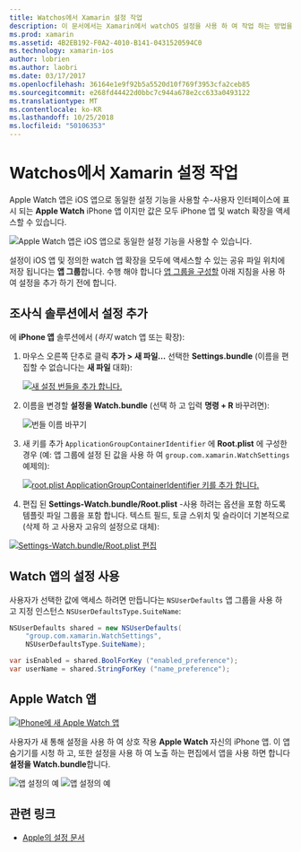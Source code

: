 ```yaml
---
title: Watchos에서 Xamarin 설정 작업
description: 이 문서에서는 Xamarin에서 watchOS 설정을 사용 하 여 작업 하는 방법을 설명 합니다. IPhone 앱과 Apple Watch 앱에서 이러한 설정을 사용 하 여 watch 앱 솔루션에 추가 설정을 설명 합니다.
ms.prod: xamarin
ms.assetid: 4B2EB192-F0A2-4010-B141-0431520594C0
ms.technology: xamarin-ios
author: lobrien
ms.author: laobri
ms.date: 03/17/2017
ms.openlocfilehash: 36164e1e9f92b5a5520d10f769f3953cfa2ceb85
ms.sourcegitcommit: e268fd44422d0bbc7c944a678e2cc633a0493122
ms.translationtype: MT
ms.contentlocale: ko-KR
ms.lasthandoff: 10/25/2018
ms.locfileid: "50106353"
---
```

# <a name="working-with-watchos-settings-in-xamarin"></a>Watchos에서 Xamarin 설정 작업

Apple Watch 앱은 iOS 앱으로 동일한 설정 기능을 사용할 수-사용자 인터페이스에 표시 되는 **Apple Watch** iPhone 앱 이지만 값은 모두 iPhone 앱 및 watch 확장을 액세스할 수 있습니다.

![](settings-images/intro.png "Apple Watch 앱은 iOS 앱으로 동일한 설정 기능을 사용할 수 있습니다.")

설정이 iOS 앱 및 정의한 watch 앱 확장을 모두에 액세스할 수 있는 공유 파일 위치에 저장 됩니다는 **앱 그룹**합니다. 수행 해야 합니다 [앱 그룹을 구성할](~/ios/watchos/app-fundamentals/app-groups.md) 아래 지침을 사용 하 여 설정을 추가 하기 전에 합니다.

## <a name="add-settings-in-a-watch-solution"></a>조사식 솔루션에서 설정 추가

에 **iPhone 앱** 솔루션에서 (*하지* watch 앱 또는 확장):

1. 마우스 오른쪽 단추로 클릭 **추가 > 새 파일...**  선택한 **Settings.bundle** (이름을 편집할 수 없습니다는 **새 파일** 대화):

   [![](settings-images/settings-add-sml.png "새 설정 번들을 추가 합니다.")](settings-images/settings-add.png#lightbox)

2. 이름을 변경할 **설정을 Watch.bundle** (선택 하 고 입력 **명령 + R** 바꾸려면):

   ![](settings-images/settings-rename.png "번들 이름 바꾸기")

3. 새 키를 추가 `ApplicationGroupContainerIdentifier` 에 **Root.plist** 에 구성한 경우 (예: 앱 그룹에 설정 된 값을 사용 하 여 `group.com.xamarin.WatchSettings` 예제의):

   [ ![](settings-images/settings-appgroup-sml.png "root.plist ApplicationGroupContainerIdentifier 키를 추가 합니다.")](settings-images/settings-appgroup.png#lightbox)

4. 편집 된 **Settings-Watch.bundle/Root.plist** -사용 하려는 옵션을 포함 하도록 템플릿 파일 그룹을 포함 합니다.
  텍스트 필드, 토글 스위치 및 슬라이더 기본적으로 (삭제 하 고 사용자 고유의 설정으로 대체):

  [![](settings-images/rootplist-sml.png "Settings-Watch.bundle/Root.plist 편집")](settings-images/rootplist.png#lightbox)


## <a name="use-settings-in-the-watch-app"></a>Watch 앱의 설정 사용

사용자가 선택한 값에 액세스 하려면 만듭니다는 `NSUserDefaults` 앱 그룹을 사용 하 고 지정 인스턴스 `NSUserDefaultsType.SuiteName`:

```csharp
NSUserDefaults shared = new NSUserDefaults(
    "group.com.xamarin.WatchSettings",
    NSUserDefaultsType.SuiteName);

var isEnabled = shared.BoolForKey ("enabled_preference");
var userName = shared.StringForKey ("name_preference");
```

## <a name="apple-watch-app"></a>Apple Watch 앱

[![](settings-images/settings-app-sml.png "IPhone에 새 Apple Watch 앱")](settings-images/settings-app.png#lightbox)

사용자가 새 통해 설정을 사용 하 여 상호 작용 **Apple Watch** 자신의 iPhone 앱. 이 앱 숨기기를 시청 하 고, 또한 설정을 사용 하 여 노출 하는 편집에서 앱을 사용 하면 합니다 **설정을 Watch.bundle**합니다.

![](settings-images/applewatch-1.png "앱 설정의 예") ![](settings-images/applewatch-2.png "앱 설정의 예")



## <a name="related-links"></a>관련 링크

- [Apple의 설정 문서](https://developer.apple.com/library/prerelease/ios/documentation/General/Conceptual/WatchKitProgrammingGuide/Settings.html#//apple_ref/doc/uid/TP40014969-CH22-SW1)
